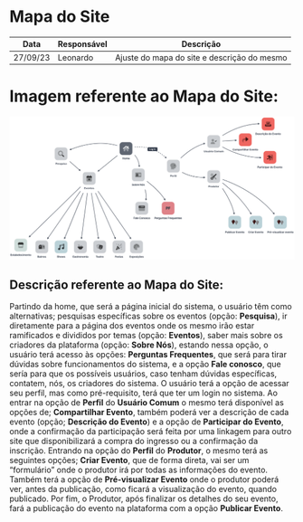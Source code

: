 # Mapa do Site

| Data | Responsável | Descrição|
|------|-------------|----------|
|27/09/23| Leonardo  | Ajuste do mapa do site e descrição do mesmo|

# Imagem referente ao Mapa do Site:
![Imagem do mapa do site ](Mapa-site-atualizado.png)

## Descrição referente ao Mapa do Site:
Partindo da home, que será a página inicial do sistema, o usuário têm como alternativas; pesquisas específicas sobre os eventos (opção: **Pesquisa**), ir diretamente para a página dos eventos onde os mesmo irão estar ramificados e divididos por temas (opção: **Eventos**), saber mais sobre os criadores da plataforma (opção: **Sobre Nós**), estando nessa opção, o usuário terá acesso às opções: **Perguntas Frequentes**, que será para tirar dúvidas sobre funcionamentos do sistema, e a opção **Fale conosco**, que sería para que os possíveis usuários, caso tenham dúvidas específicas, contatem, nós, os criadores do sistema.
O usuário terá a opção de acessar seu perfil, mas como pré-requisito, terá que ter um login no sistema. Ao entrar na opção de **Perfil** do **Usuário Comum** o mesmo terá disponível as opções de; **Compartilhar Evento**, também poderá ver a descrição de cada evento (opção; **Descrição do Evento**) e a opção de **Participar do Evento**, onde a confirmação da participação será feita por uma linkagem para outro site que disponibilizará a compra do ingresso ou a confirmação da inscrição. Entrando na opção do **Perfil** do **Produtor**, o mesmo terá as seguintes opções; **Criar Evento**, que de forma direta, vai ser um “formulário” onde o produtor irá por todas as informações do evento. Também terá a opção de **Pré-visualizar Evento** onde o produtor poderá ver, antes da publicação, como ficará a visualização do evento, quando publicado. Por fim, o Produtor, após finalizar os detalhes do seu evento, fará a publicação do evento na plataforma com a opção **Publicar Evento**.
